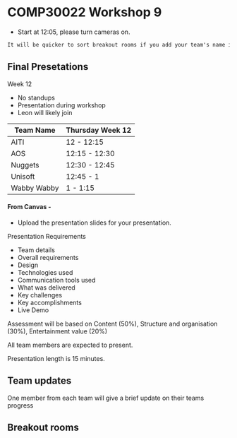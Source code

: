 # COMP30022 Workshop 9

- Start at 12:05, please turn cameras on.

```txt
It will be quicker to sort breakout rooms if you add your team's name infront of your zoom name.
```

## Final Presetations

Week 12

- No standups
- Presentation during workshop
- Leon will likely join

|Team Name|Thursday Week 12|
--|--|
AITI|12 - 12:15|
AOS|12:15 - 12:30|
Nuggets|12:30 - 12:45|
Unisoft|12:45 - 1|
Wabby Wabby|1 - 1:15|

#### From Canvas -

- Upload the presentation slides for your presentation.

Presentation Requirements

- Team details
- Overall requirements
- Design
- Technologies used
- Communication tools used
- What was delivered
- Key challenges
- Key accomplishments
- Live Demo

Assessment will be based on  Content (50%), Structure and organisation (30%), Entertainment value (20%)

All team members are expected to present.

Presentation length is 15 minutes.

## Team updates

One member from each team will give a brief update on their teams progress

## Breakout rooms
